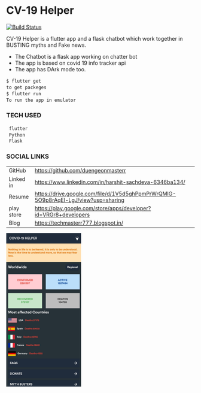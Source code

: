 # CV-19 Helper

[![Build Status](https://travis-ci.org/joemccann/dillinger.svg?branch=master)](https://cvbot-19.herokuapp.com/)

CV-19 Helper is a flutter app and a flask chatbot which work together in BUSTING myths and Fake news.
  - The Chatbot is a flask app working on chatter bot
  - The app is based on covid 19 info tracker api
  - The app has DArk mode too.



```sh
$ flutter get
to get packeges
$ flutter run
To run the app in emulator
```

### TECH USED 
```sh
 flutter 
 Python
 Flask
```



### SOCIAL LINKS

|  |  |
| ------ | ------ |
| GitHub | https://github.com/duengeonmasterr|
| Linked in | https://www.linkedin.com/in/harshit-sachdeva-6346ba134/|
| Resume | https://drive.google.com/file/d/1V5d5ghPpmPrWrQMIG-5O9p8rAqEl-LgJ/view?usp=sharing |
| play store | https://play.google.com/store/apps/developer?id=VRGr8+developers |
| Blog |https://techmasterr777.blogspot.in/ |

<img src="screenshot/Screenshot_20200418-162037.jpg" width="200">


